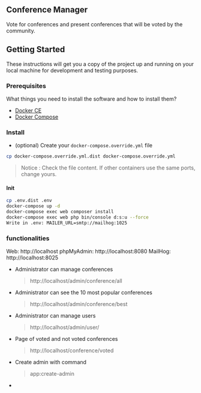 ## Conference Manager
Vote for conferences and present conferences that will be voted by the community. 

## Getting Started

These instructions will get you a copy of the project up and running on your local machine for development and testing purposes.

### Prerequisites

What things you need to install the software and how to install them?

- [Docker CE](https://www.docker.com/community-edition)
- [Docker Compose](https://docs.docker.com/compose/install)

### Install

- (optional) Create your `docker-compose.override.yml` file

```bash
cp docker-compose.override.yml.dist docker-compose.override.yml
```
> Notice : Check the file content. If other containers use the same ports, change yours.

#### Init

```bash
cp .env.dist .env
docker-compose up -d
docker-compose exec web composer install
docker-compose exec web php bin/console d:s:u --force 
Write in .env: MAILER_URL=smtp://mailhog:1025
```
### functionalities

Web: http://localhost
phpMyAdmin: http://localhost:8080
MailHog: http://localhost:8025

- Administrator can manage conferences
    > http://localhost/admin/conference/all
  
- Administrator can see the 10 most popular conferences
    > http://localhost/admin/conference/best
  
- Administrator can manage users
    > http://localhost/admin/user/
  
- Page of voted and not voted conferences
    > http://localhost/conference/voted
  
- Create admin with command
    > app:create-admin
    
- 

